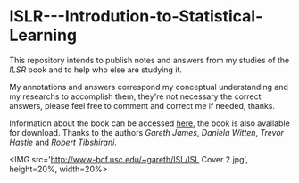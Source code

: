 # ISLR---Introdution-to-Statistical-Learning


This repository intends to publish notes and answers from my studies of the *ILSR* book and to help who else are studying it.

My annotations and answers correspond my conceptual understanding and my researchs to accomplish them, they're not necessary the correct answers, please feel free to comment and correct me if needed, thanks.

Information about the book can be accessed [here](http://www-bcf.usc.edu/~gareth/ISL/), the book is also available for download. Thanks to the authors *Gareth James*, *Daniela Witten*, *Trevor Hastie* and *Robert Tibshirani*.

<IMG src='http://www-bcf.usc.edu/~gareth/ISL/ISL Cover 2.jpg', height=20%, width=20%> 